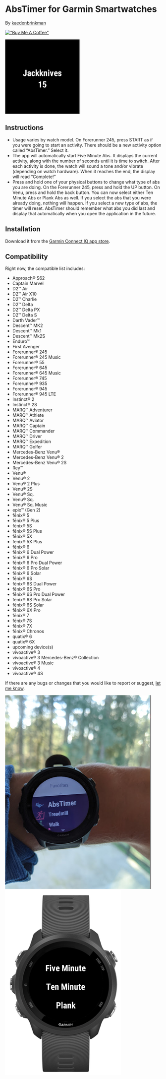 #  AbsTimer for Garmin Smartwatches
By [kaedenbrinkman](https://github.com/kaedenbrinkman)

[!["Buy Me A Coffee"](https://www.buymeacoffee.com/assets/img/custom_images/orange_img.png)](https://www.buymeacoffee.com/kaedenbrinkman)


![alt text](doc/screen.png "AbsTimer Screen")

## Instructions
-	Usage varies by watch model. On Forerunner 245, press START as if you were going to start an activity. There should be a new activity option called “AbsTimer.” Select it.
-	The app will automatically start Five Minute Abs. It displays the current activity, along with the number of seconds until it is time to switch. After each activity is done, the watch will sound a tone and/or vibrate (depending on watch hardware). When it reaches the end, the display will read “Complete!”
-	Press and hold one of your physical buttons to change what type of abs you are doing. On the Forerunner 245, press and hold the UP button. On Venu, press and hold the back button. You can now select either Ten Minute Abs or Plank Abs as well. If you select the abs that you were already doing, nothing will happen. If you select a new type of abs, the timer will reset. AbsTimer should remember what abs you did last and display that automatically when you open the application in the future.

## Installation
Download it from the [Garmin Connect IQ app store](https://apps.garmin.com/en-US/apps/851d7855-fcfe-45c6-86bb-a9488398ffdf).


## Compatibility
Right now, the compatible list includes:

- Approach® S62
- Captain Marvel
- D2™ Air
- D2™ Air X10
- D2™ Charlie
- D2™ Delta
- D2™ Delta PX
- D2™ Delta S
- Darth Vader™
- Descent™ MK2
- Descent™ Mk1
- Descent™ Mk2S
- Enduro™
- First Avenger
- Forerunner® 245
- Forerunner® 245 Music
- Forerunner® 55
- Forerunner® 645
- Forerunner® 645 Music
- Forerunner® 745
- Forerunner® 935
- Forerunner® 945
- Forerunner® 945 LTE
- Instinct® 2
- Instinct® 2S
- MARQ™ Adventurer
- MARQ™ Athlete
- MARQ™ Aviator
- MARQ™ Captain
- MARQ™ Commander
- MARQ™ Driver
- MARQ™ Expedition
- MARQ™ Golfer
- Mercedes-Benz Venu®
- Mercedes-Benz Venu® 2
- Mercedes-Benz Venu® 2S
- Rey™
- Venu®
- Venu® 2
- Venu® 2 Plus
- Venu® 2S
- Venu® Sq.
- Venu® Sq. 
- Venu® Sq. Music
- epix™ (Gen 2)
- fēnix® 5
- fēnix® 5 Plus
- fēnix® 5S
- fēnix® 5S Plus
- fēnix® 5X
- fēnix® 5X Plus
- fēnix® 6
- fēnix® 6 Dual Power
- fēnix® 6 Pro
- fēnix® 6 Pro Dual Power
- fēnix® 6 Pro Solar
- fēnix® 6 Solar
- fēnix® 6S
- fēnix® 6S Dual Power
- fēnix® 6S Pro
- fēnix® 6S Pro Dual Power
- fēnix® 6S Pro Solar
- fēnix® 6S Solar
- fēnix® 6X Pro
- fēnix® 7
- fēnix® 7S
- fēnix® 7X
- fēnix® Chronos
- quatix® 6
- quatix® 6X
- upcoming device(s) 
- vívoactive® 3
- vívoactive® 3 Mercedes-Benz® Collection
- vívoactive® 3 Music
- vívoactive® 4
- vívoactive® 4S



If there are any bugs or changes that you would like to report or suggest, [let me know](https://github.com/kaedenbrinkman/Garmin-AbsTimer/issues).



![alt text](doc/launch.png "AbsTimer Icon") ![alt text](doc/menu.png "AbsTimer Menu") 
